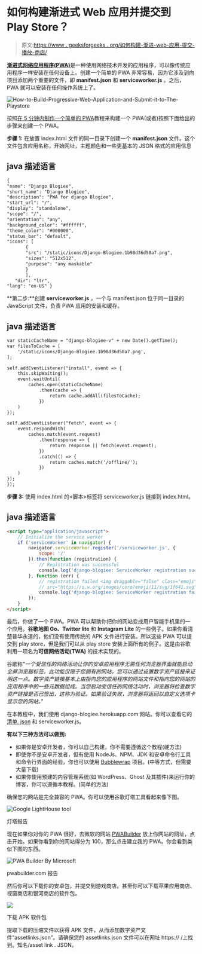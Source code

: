 # 如何构建渐进式 Web 应用并提交到 Play Store？

> 原文:[https://www . geeksforgeeks . org/如何构建-渐进-web-应用-提交-播放-商店/](https://www.geeksforgeeks.org/how-to-build-progressive-web-application-and-submit-it-to-the-play-store/)

[**渐进式网络应用程序(PWA)**](https://www.geeksforgeeks.org/general-introduction-to-progressive-web-appspwa/)是一种使用网络技术开发的应用程序，可以像传统应用程序一样安装在任何设备上。创建一个简单的 PWA 非常容易，因为它涉及到向项目添加两个重要的文件，即 **manifest.json** 和 **serviceworker.js** 。之后，PWA 就可以安装在任何操作系统上了。

![How-to-Build-Progressive-Web-Application-and-Submit-it-to-The-Playstore](img/358cf29750741f7f2dbb2f12cc26b327.png)

按照[在 5 分钟内制作一个简单的 PWA](https://www.geeksforgeeks.org/making-a-simple-pwa-under-5-minutes/)教程来构建一个 PWA(或者)按照下面给出的步骤来创建一个 PWA。

**步骤 1:** 在放置 index.html 文件的同一目录下创建一个 **manifest.json** 文件。这个文件包含应用名称，开始网址，主题颜色和一些更基本的 JSON 格式的应用信息

## java 描述语言

```html
{ 
"name": "Django Blogiee", 
"short_name": "Django Blogiee", 
"description": "PWA for django Blogiee", 
"start_url": "/", 
"display": "standalone", 
"scope": "/", 
"orientation": "any", 
"background_color": "#ffffff", 
"theme_color": "#000000", 
"status_bar": "default", 
"icons": [
       {
       "src": "/static/icons/Django-Blogiee.1b98d36d50a7.png", 
       "sizes": "512x512", 
       "purpose": "any maskable"
       }
       ],
   "dir": "ltr", 
"lang": "en-US" }
```

**第二步:**创建 **serviceworker.js** ，一个与 manifest.json 位于同一目录的 JavaScript 文件，负责 PWA 应用的安装和缓存。

## java 描述语言

```html
var staticCacheName = "django-blogiee-v" + new Date().getTime();
var filesToCache = [
    '/static/icons/Django-Blogiee.1b98d36d50a7.png',
];

self.addEventListener("install", event => {
    this.skipWaiting();
    event.waitUntil(
        caches.open(staticCacheName)
            .then(cache => {
                return cache.addAll(filesToCache);
            })
    )
});

self.addEventListener("fetch", event => {
    event.respondWith(
        caches.match(event.request)
            .then(response => {
                return response || fetch(event.request);
            })
            .catch(() => {
                return caches.match('/offline/');
            })
    )
});
});
```

**步骤 3:** 使用 index.html 的<脚本>标签将 serviceworker.js 链接到 index.html。

## java 描述语言

```html
<script type="application/javascript">
    // Initialize the service worker
    if ('serviceWorker' in navigator) {
        navigator.serviceWorker.register('/serviceworker.js', {
            scope: '/'
        }).then(function (registration) {
            // Registration was successful
            console.log('django-blogiee: ServiceWorker registration successful with scope: ', registration.scope);
        }, function (err) {
            // registration failed <img draggable="false" class="emoji" alt="????" 
            // src="https://s.w.org/images/core/emoji/11/svg/1f641.svg">
            console.log('django-blogiee: ServiceWorker registration failed: ', err);
        });
    }
</script>
```

最后，你做了一个 PWA。PWA 可以帮助你把你的网站变成用户智能手机里的一个应用。**谷歌地图 Go、Twitter lite** 和 **Instagram Lite** 的一些例子。如果你看清楚普华永道的，他们没有使用传统的 APK 文件进行安装。所以这些 PWA 可以提交到 play store，但是我们可以从 play store 安装上面所有的例子。这是由谷歌利用一项名为**可信网络活动(TWA)** 的技术实现的。

谷歌称“*一个受信任的网络活动让你的安卓应用程序无需任何浏览器界面就能启动全屏浏览器标签。此功能仅限于您拥有的网站，您可以通过设置数字资产链接来证明这一点。数字资产链接基本上由指向您的应用程序的网站文件和指向您的网站的应用程序中的一些元数据组成。当您启动受信任的网络活动时，浏览器将检查数字资产链接是否已签出，这称为验证。如果验证失败，浏览器将返回以自定义选项卡显示您的网站。*”

在本教程中，我们使用 django-blogiee.herokuapp.com 网站。你可以查看它的[清单. json](https://django-blogiee.herokuapp.com/manifest.json) 和 serviceworker.js。

**有以下三种方法可以做到:**

*   如果你是安卓开发者，你可以自己构建，你不需要遵循这个教程(硬方法)
*   即使你不是安卓开发者，但有使用 NodeJs、NPM、JDK 和安卓命令行工具和命令行界面的经验，你也可以使用 [Bubblewrap](https://github.com/GoogleChromeLabs/bubblewrap) 项目。(中等方式，但需要大量下载)
*   如果你使用预建的内容管理系统(如 WordPress、Ghost 及其插件)来运行你的博客，你可以遵循本教程。(简单的方法)

确保您的网站是完全兼容的 PWA。你可以使用谷歌灯塔工具看起来像下图。

![Google LightHouse tool ](img/6bd510cf373dc4a4c6206270f9552edf.png)

灯塔报告

现在如果你对你的 PWA 很好，去微软的网站 [PWABuilder](https://www.pwabuilder.com/) 放上你网站的网址，点击开始。如果你看到你的网站得分为 100，那么点击建立我的 PWA。你会看到类似下图的东西。

![PWA Builder By Microsoft](img/8b687109e510fbd96aabd81a1835673b.png)

pwabuilder.com 报告

然后你可以下载你的安卓包，并提交到游戏商店。甚至你可以下载苹果应用商店、视窗商店和银河商店的软件包。

![](img/3fb6a52078c0ee281f8271fc91156ff1.png)

下载 APK 软件包

提取下载的压缩文件以获得 APK 文件，从而添加数字资产文件“assetlinks.json”。请确保您的 assetlinks.json 文件可以在网址 https:// <your domain="">/上找到。知名/asset link . JSON。</your>